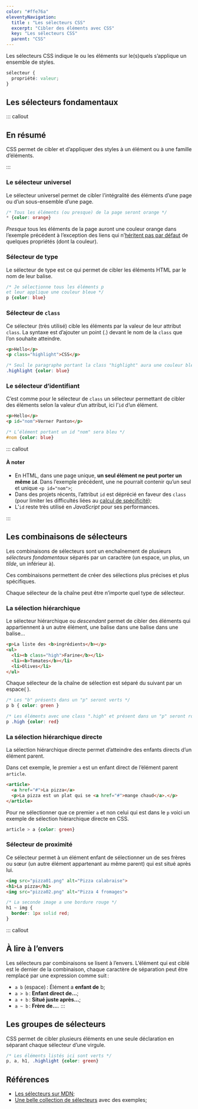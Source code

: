 ```yaml
---
color: "#ffe76a"
eleventyNavigation:
  title : "Les sélecteurs CSS"
  excerpt: "Cibler des éléments avec CSS"
  key: "Les sélecteurs CSS"
  parent: "CSS"
---
```


Les sélecteurs CSS indique le ou les éléments sur le(s)quels s’applique un ensemble de styles.

```css
sélecteur {
  propriété: valeur;
}
```

## Les sélecteurs fondamentaux

::: callout

## En résumé

CSS permet de cibler et d’appliquer des styles à un élément ou à une famille d’éléments.

:::

### Le sélecteur universel

Le sélecteur universel permet de cibler l’intégralité des éléments d’une page ou d’un sous-ensemble d’une page.

```css
/* Tous les éléments (ou presque) de la page seront orange */
* {color: orange}
```

*Presque* tous les éléments de la page auront une couleur orange dans l’exemple précédent à l’exception des liens qui n’[héritent pas par défaut](../css/03-la-cascade) de quelques propriétés (dont la couleur).

### Sélecteur de type

Le sélecteur de type est ce qui permet de cibler les éléments HTML par le nom de leur balise.

```css
/* Je sélectionne tous les éléments p
et leur applique une couleur bleue */
p {color: blue}
```

### Sélecteur de `class`

Ce sélecteur (très utilisé) cible les éléments par la valeur de leur attribut `class`. La syntaxe est d’ajouter un point (.) devant le nom de la `class` que l’on souhaite atteindre.

```html
<p>Hello</p>
<p class="highlight">CSS</p>
```

```css
/* Seul le paragraphe portant la class "highlight" aura une couleur bleue */
.highlight {color: blue}
```

### Le sélecteur d’identifiant

C’est comme pour le sélecteur de `class` un sélecteur permettant de cibler des éléments selon la valeur d’un attribut, ici l’`id` d’un élément.

```html
<p>Hello</p>
<p id="nom">Verner Panton</p>
```

```css
/* L’élément portant un id "nom" sera bleu */
#nom {color: blue}
```

::: callout

#### À noter

- En HTML, dans une page unique, **un seul élément ne peut porter un même `id`**. Dans l’exemple précédent, une ne pourrait contenir qu’un seul et unique `<p id="nom">`;
- Dans des projets récents, l’attribut `id` est déprécié en faveur des `class` (pour limiter les difficultés liées au [calcul de spécificité](https://developer.mozilla.org/fr/docs/Web/CSS/Specificity));
- L’`id` reste très utilisé en *JavaScript* pour ses performances.

:::

## Les combinaisons de sélecteurs

Les combinaisons de sélecteurs sont un enchaînement de plusieurs *sélecteurs fondamentaux* séparés par un caractère (un espace, un plus, un *tilde*, un inférieur à).

Ces combinaisons permettent de créer des sélections plus précises et plus spécifiques.

Chaque sélecteur de la chaîne peut être n’importe quel type de sélecteur.

### La sélection hiérarchique

Le sélecteur hiérarchique ou *descendant* permet de cibler des éléments qui appartiennent à un autre élément, une balise dans une balise dans une balise…

```html
<p>La liste des <b>ingrédients</b></p>
<ul>
  <li><b class="high">Farine</b></li>
  <li><b>Tomates</b></li>
  <li>Olives</li>
</ul>
```

Chaque sélecteur de la chaîne de sélection est séparé du suivant par un espace( ).

```css
/* Les "b" présents dans un "p" seront verts */
p b { color: green }

/* Les éléments avec une class ".high" et présent dans un "p" seront rouges */
p .high {color: red}
```

### La sélection hiérarchique directe

La sélection hiérarchique directe permet d’atteindre des enfants directs d’un élément parent.

Dans cet exemple, le premier `a` est un enfant direct de l’élément parent `article`.

```html
<article>
  <a href="#">La pizza</a>
  <p>La pizza est un plat qui se <a href="#">mange chaud</a>.</p>
</article>
```

Pour ne sélectionner que ce premier `a` et non celui qui est dans le `p` voici un exemple de sélection hiérarchique directe en CSS.

```css
article > a {color: green}
```

### Sélecteur de proximité

Ce sélecteur permet à un élément enfant de sélectionner un de ses frères ou sœur (un autre élément appartenant au même parent) qui est situé après lui.

```html
<img src="pizza01.png" alt="Pizza calabraise">
<h1>La pizza</h1>
<img src="pizza02.png" alt="Pizza 4 fromages">
```

```css
/* La seconde image a une bordure rouge */
h1 ~ img {
  border: 1px solid red;
}
```


::: callout
## À lire à l’envers

Les sélecteurs par combinaisons se lisent à l’envers. L’élément qui est ciblé est le dernier de la combinaison, chaque caractère de séparation peut être remplacé par une expression comme suit :

- `a b` (espace) : Élément a **enfant de** b;
- `a > b` : **Enfant direct de…**;
- `a + b` : **Situé juste après…**;
- `a ~ b` : **Frère de…**.
:::

## Les groupes de sélecteurs

CSS permet de cibler plusieurs éléments en une seule déclaration en séparant chaque sélecteur d’une virgule.

```css
/* Les éléments listés ici sont verts */
p, a, h1, .highlight {color: green}
```


## Références

- [Les sélecteurs sur MDN](https://developer.mozilla.org/fr/docs/Web/CSS/CSS_Selectors);
- [Une belle collection de sélecteurs](https://htmldog.com/references/css/selectors/) avec des exemples;